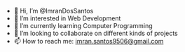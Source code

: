 - 👋 Hi, I’m @ImranDosSantos
- 👀 I’m interested in Web Development
- 🌱 I’m currently learning Computer Programming
- 💞️ I’m looking to collaborate on different kinds of projects
- 📫 How to reach me: imran.santos9506@gmail.com

<!---
ImranDosSantos/ImranDosSantos is a ✨ special ✨ repository because its `README.md` (this file) appears on your GitHub profile.
You can click the Preview link to take a look at your changes.
--->
